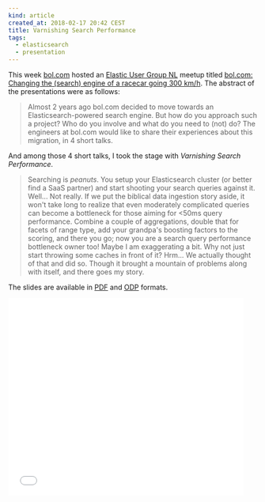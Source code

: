 ```yaml
---
kind: article
created_at: 2018-02-17 20:42 CEST
title: Varnishing Search Performance
tags:
  - elasticsearch
  - presentation
---
```


This week [bol.com](http://bol.com) hosted an [Elastic User Group
NL](https://www.meetup.com/Elastic-NL/) meetup titled [bol.com: Changing the
(search) engine of a racecar going 300 km/h](https://www.meetup.com/Elastic-NL/events/247114723/).
The abstract of the presentations were as follows:

> Almost 2 years ago bol.com decided to move towards an
> Elasticsearch-powered search engine. But how do you approach such a
> project? Who do you involve and what do you need to (not) do? The
> engineers at bol.com would like to share their experiences about this
> migration, in 4 short talks.

And among those 4 short talks, I took the stage with *Varnishing Search Performance*.

> Searching is *peanuts*. You setup your Elasticsearch cluster (or better
> find a SaaS partner) and start shooting your search queries against it.
> Well... Not really. If we put the biblical data ingestion story aside, it
> won't take long to realize that even moderately complicated queries can
> become a bottleneck for those aiming for &lt;50ms query performance.
> Combine a couple of aggregations, double that for facets of range type,
> add your grandpa's boosting factors to the scoring, and there you go;
> now you are a search query performance bottleneck owner too! Maybe I am
> exaggerating a bit. Why not just start throwing some caches in front of
> it? Hrm... We actually thought of that and did so. Though it brought a
> mountain of problems along with itself, and there goes my story.

The slides are available in [PDF](varnishing-search-performance.pdf) and
[ODP](varnishing-search-performance-org.odp) formats.

<iframe
	src="//www.slideshare.net/slideshow/embed_code/key/4h5JWHH25nHGa4"
	width="476" height="400" frameborder="0" marginwidth="0" marginheight="0"
	scrolling="no">
</iframe>
